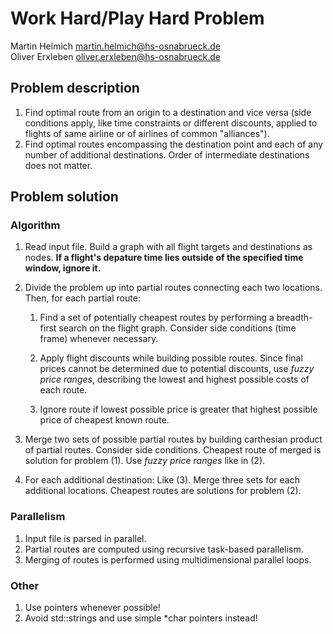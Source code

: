 Work Hard/Play Hard Problem
===========================

Martin Helmich <martin.helmich@hs-osnabrueck.de>  
Oliver Erxleben <oliver.erxleben@hs-osnabrueck.de>

Problem description
-------------------

1. Find optimal route from an origin to a destination and vice versa (side
   conditions apply, like time constraints or different discounts, applied to
   flights of same airline or of airlines of common "alliances").
2. Find optimal routes encompassing the destination point and each of any
   number of additional destinations. Order of intermediate destinations
   does not matter.
   
Problem solution
----------------

### Algorithm

1.  Read input file. Build a graph with all flight targets and destinations as
    nodes. **If a flight's depature time lies outside of the specified time
    window, ignore it.**

2.  Divide the problem up into partial routes connecting each two locations.
    Then, for each partial route:
   
    1.  Find a set of potentially cheapest routes by performing a breadth-first
        search on the flight graph. Consider side conditions (time frame)
        whenever necessary.

    2.  Apply flight discounts while building possible routes. Since final
        prices cannot be determined due to potential discounts, use *fuzzy price
        ranges*, describing the lowest and highest possible costs of each route.

    3.  Ignore route if lowest possible price is greater that highest possible
        price of cheapest known route.
      
3.  Merge two sets of possible partial routes by building carthesian product of
    partial routes. Consider side conditions. Cheapest route of merged is
    solution for problem (1). Use *fuzzy price ranges* like in (2).

4.  For each additional destination: Like (3). Merge three sets for each
    additional locations. Cheapest routes are solutions for problem (2).
   
### Parallelism

1. Input file is parsed in parallel.
2. Partial routes are computed using recursive task-based parallelism.
3. Merging of routes is performed using multidimensional parallel loops.
   
### Other

1. Use pointers whenever possible!
2. Avoid std::strings and use simple *char pointers instead!
